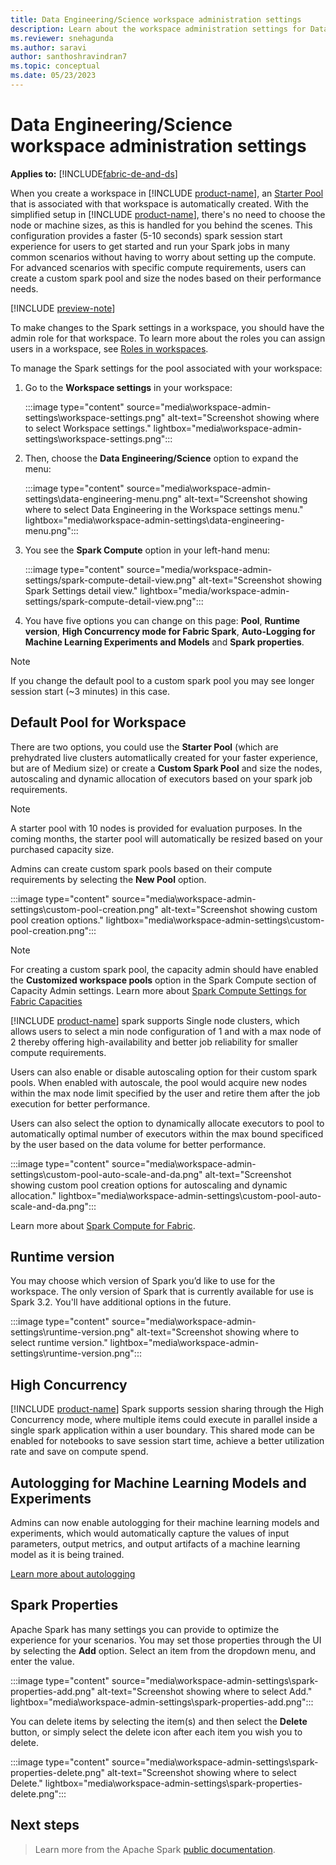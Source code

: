 ```yaml
---
title: Data Engineering/Science workspace administration settings
description: Learn about the workspace administration settings for Data Engineering/Science workloads such as Apache Spark Pools, High Concurrency Mode, Runtime Version, Spark Properties and Autologging.
ms.reviewer: snehagunda
ms.author: saravi
author: santhoshravindran7
ms.topic: conceptual
ms.date: 05/23/2023
---
```


# Data Engineering/Science workspace administration settings

**Applies to:** [!INCLUDE[fabric-de-and-ds](includes/fabric-de-and-ds.md)]

When you create a workspace in [!INCLUDE [product-name](../includes/product-name.md)], an [Starter Pool](spark-compute.md) that is associated with that workspace is automatically created. With the simplified setup in [!INCLUDE [product-name](../includes/product-name.md)], there's no need to choose the node or machine sizes, as this is handled for you behind the scenes. This configuration provides a faster (5-10 seconds) spark session start experience for users to get started and run your Spark jobs in many common scenarios without having to worry about setting up the compute. For advanced scenarios with specific compute requirements, users can create a custom spark pool and size the nodes based on their performance needs.

[!INCLUDE [preview-note](../includes/preview-note.md)]

To make changes to the Spark settings in a workspace, you should have the admin role for that workspace. To learn more about the roles you can assign users in a workspace, see [Roles in workspaces](../get-started/roles-workspaces.md).

To manage the Spark settings for the pool associated with your workspace:

1. Go to the **Workspace settings** in your workspace:

   :::image type="content" source="media\workspace-admin-settings\workspace-settings.png" alt-text="Screenshot showing where to select Workspace settings." lightbox="media\workspace-admin-settings\workspace-settings.png":::

1. Then, choose the **Data Engineering/Science** option to expand the menu:

   :::image type="content" source="media\workspace-admin-settings\data-engineering-menu.png" alt-text="Screenshot showing where to select Data Engineering in the Workspace settings menu." lightbox="media\workspace-admin-settings\data-engineering-menu.png":::

1. You see the **Spark Compute** option in your left-hand menu:

   :::image type="content" source="media/workspace-admin-settings/spark-compute-detail-view.png" alt-text="Screenshot showing Spark Settings detail view." lightbox="media/workspace-admin-settings/spark-compute-detail-view.png":::

1. You have five options you can change on this page: **Pool**, **Runtime version**, **High Concurrency mode for Fabric Spark**, **Auto-Logging for Machine Learning Experiments and Models** and **Spark properties**.

> [!NOTE]
> If you change the default pool to a custom spark pool you may see longer session start (~3 minutes) in this case.

## Default Pool for Workspace

There are two options, you could use the **Starter Pool** (which are prehydrated live clusters automatlically created for your faster experience, but are of Medium size) or create a **Custom Spark Pool** and size the nodes, autoscaling and dynamic allocation of executors based on your spark job requirements.

> [!NOTE]
> A starter pool with 10 nodes is provided for evaluation purposes. In the coming months, the starter pool will automatically be resized based on your purchased capacity size.

Admins can create custom spark pools based on their compute requirements by selecting the **New Pool** option.

:::image type="content" source="media\workspace-admin-settings\custom-pool-creation.png" alt-text="Screenshot showing custom pool creation options." lightbox="media\workspace-admin-settings\custom-pool-creation.png":::

> [!NOTE]
> For creating a custom spark pool,  the capacity admin should have enabled the **Customized workspace pools** option in the Spark Compute section of Capacity Admin settings. 
> Learn more about [Spark Compute Settings for Fabric Capacities](capacity-settings-management.md)

[!INCLUDE [product-name](../includes/product-name.md)] spark supports Single node clusters, which allows users to select a min node configuration of 1 and with a max node of 2 thereby offering high-availability and better job reliability for smaller compute requirements. 

Users can also enable or disable autoscaling option for their custom spark pools. When enabled with autoscale, the pool would acquire new nodes within the max node limit specified by the user and retire them after the job execution for better performance. 

Users can also select the option to dynamically allocate executors to pool to automatically optimal number of executors within the max bound specificed by the user based on the data volume for better performance. 

:::image type="content" source="media\workspace-admin-settings\custom-pool-auto-scale-and-da.png" alt-text="Screenshot showing custom pool creation options for autoscaling and dynamic allocation." lightbox="media\workspace-admin-settings\custom-pool-auto-scale-and-da.png":::


Learn more about [Spark Compute for Fabric](spark-compute.md).

## Runtime version

You may choose which version of Spark you’d like to use for the workspace. The only version of Spark that is currently available for use is Spark 3.2. You'll have additional options in the future.

:::image type="content" source="media\workspace-admin-settings\runtime-version.png" alt-text="Screenshot showing where to select runtime version." lightbox="media\workspace-admin-settings\runtime-version.png":::

## High Concurrency

[!INCLUDE [product-name](../includes/product-name.md)] Spark supports session sharing through the High Concurrency mode, where multiple items could execute in parallel inside a single spark application within a user boundary. This shared mode can be enabled for notebooks to save session start time, achieve a better utilization rate and save on compute spend. 

## Autologging for Machine Learning Models and Experiments

Admins can now enable autologging for their machine learning models and experiments, which would automatically capture the values of input parameters, output metrics, and output artifacts of a machine learning model as it is being trained. 

[Learn more about autologging](https://mlflow.org/docs/latest/tracking.html)

## Spark Properties

Apache Spark has many settings you can provide to optimize the experience for your scenarios. You may set those properties through the UI by selecting the **Add** option. Select an item from the dropdown menu, and enter the value.

:::image type="content" source="media\workspace-admin-settings\spark-properties-add.png" alt-text="Screenshot showing where to select Add." lightbox="media\workspace-admin-settings\spark-properties-add.png":::

You can delete items by selecting the item(s) and then select the **Delete** button, or simply select the delete icon after each item you wish you to delete.

:::image type="content" source="media\workspace-admin-settings\spark-properties-delete.png" alt-text="Screenshot showing where to select Delete." lightbox="media\workspace-admin-settings\spark-properties-delete.png":::


## Next steps

>Learn more from the Apache Spark [public documentation](https://spark.apache.org/docs/latest/configuration.html).




